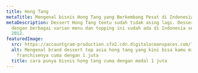 ```yaml
---
title: Hong Tang
metaTitle: Mengenal bisnis Hong Tang yang Berkembang Pesat di Indonesia
metaDescription: Dessert Hong Tang tentu sudah tidak asing lagi. Dessert segar
  dengan berbagai varian menu dan topping ini sudah ada di Indonesia sejak tahun
  2012.
featuredImage:
  src: https://accountgram-production.sfo2.cdn.digitaloceanspaces.com/landx_ghost/2021/11/Miliki-7-cabang-hong-tang-hanya-dengan-modal-1-juta-saja-min.png
  alt: Mengenal brand dessert top asia hong tang yang kini bisa kamu miliki
    franchisenya cuma dengan 1 juta
  title: cara punya bisnis hong tang cuma dengan modal 1 juta
---
```


